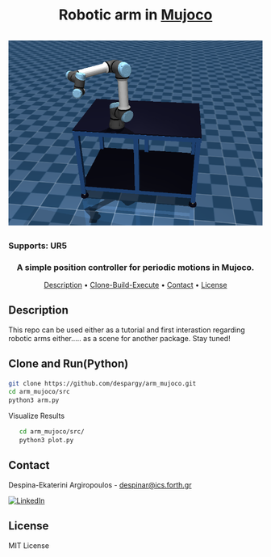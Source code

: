 
<h1 align="center">


</h1>

<h1 align="center">
  <!-- <br>
  <a href="https://github.com/despargy/arm_mujoco"><img src="maestro_mujoco.drawio.png" alt="Maestro Mujoco" width="600"></a>
  <br> -->
  Robotic arm in  <a href="https://mujoco.org/" target="_blank">Mujoco</a>
  <br>

<!-- add image -->
   <br>
   <a href="https://github.com/despargy/arm_mujoco/src/assets/ur5_arm_mjx.png"><img src="/src/assets/ur5_arm_mjx.png" alt="Maestro Mujoco" width="600"></a>
   <br>

</h1>



<h3>Supports: UR5 </h3>
<h3 align="center"> A simple position controller for periodic motions in Mujoco.</h3> 

<p align="center">
  <a href="#Description">Description</a> •
  <a href="#Clone-and-build">Clone-Build-Execute</a> •
  <a href="#contact">Contact</a> •
  <a href="#license">License</a>
</p>


## Description

This repo can be used either as a tutorial and first interastion regarding robotic arms either..... as a scene for another package. Stay tuned!

## Clone and Run(Python)

   ```sh
   git clone https://github.com/despargy/arm_mujoco.git
   cd arm_mujoco/src
   python3 arm.py
   ```

Visualize Results

```sh
   cd arm_mujoco/src/
   python3 plot.py
   ```



## Contact
   Despina-Ekaterini Argiropoulos - despinar@ics.forth.gr         

[![LinkedIn][linkedin-shield]][linkedin-url] 


[linkedin-shield]: https://img.shields.io/badge/-LinkedIn-black.svg?style=for-the-badge&logo=linkedin&colorB=555
[linkedin-url]:https://www.linkedin.com/in/despar/


## License

MIT License
